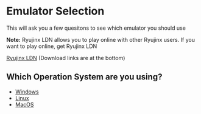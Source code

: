 # Emulator Selection

This will ask you a few quesitons to see which emulator you should use

**Note:** Ryujinx LDN allows you to play online with other Ryujinx users. If you want to play online, get Ryujinx LDN

[Ryujinx LDN](https://www.patreon.com/posts/introducing-ldn2-45268370)
(Download links are at the bottom)

## Which Operation System are you using?

- [Windows](https://github.com/Abd-007/Switch-Emulators-Guide/blob/main/Selection/Windows.md)
- [Linux](https://github.com/Abd-007/Switch-Emulators-Guide/blob/main/Selection/Linux.md)
- [MacOS](https://github.com/Abd-007/Switch-Emulators-Guide/blob/main/Selection/MacOS.md)
